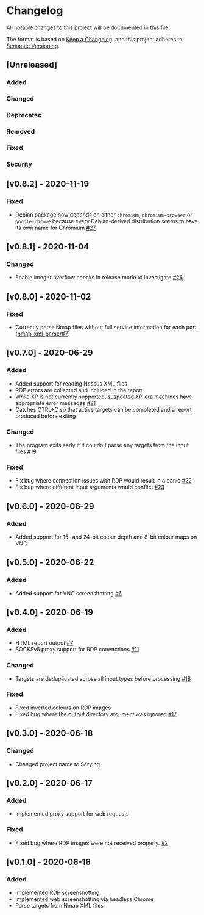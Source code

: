 # Changelog
All notable changes to this project will be documented in this file.

The format is based on [Keep a Changelog](https://keepachangelog.com/en/1.0.0/),
and this project adheres to [Semantic Versioning](https://semver.org/spec/v2.0.0.html).

## [Unreleased]
### Added

### Changed

### Deprecated

### Removed

### Fixed

### Security


## [v0.8.2] - 2020-11-19
### Fixed
* Debian package now depends on either `chromium`, `chromium-browser` or `google-chrome` because every Debian-derived distribution seems to have its own name for Chromium [#27](https://github.com/nccgroup/scrying/issues/27)


## [v0.8.1] - 2020-11-04
### Changed
* Enable integer overflow checks in release mode to investigate [#26](https://github.com/nccgroup/scrying/issues/26)


## [v0.8.0] - 2020-11-02

### Fixed
* Correctly parse Nmap files without full service information for each port ([nmap_xml_parser#7](https://github.com/Ayrx/nmap_xml_parser/issues/7))


## [v0.7.0] - 2020-06-29
### Added
* Added support for reading Nessus XML files
* RDP errors are collected and included in the report
* While XP is not currently supported, suspected XP-era machines have appropriate error messages [#21](https://github.com/nccgroup/scrying/issues/21)
* Catches CTRL+C so that active targets can be completed and a report produced before exiting

### Changed
* The program exits early if it couldn't parse any targets from the input files [#19](https://github.com/nccgroup/scrying/issues/19)

### Fixed
* Fix bug where connection issues with RDP would result in a panic [#22](https://github.com/nccgroup/scrying/issues/22)
* Fix bug where different input arguments would conflict [#23](https://github.com/nccgroup/scrying/issues/23)


## [v0.6.0] - 2020-06-29
### Added
* Added support for 15- and 24-bit colour depth and 8-bit colour maps on VNC

## [v0.5.0] - 2020-06-22
### Added
* Added support for VNC screenshotting [#6](https://github.com/nccgroup/scrying/issues/6)


## [v0.4.0] - 2020-06-19
### Added
* HTML report output [#7](https://github.com/nccgroup/scrying/issues/7)
* SOCKSv5 proxy support for RDP conenctions [#11](https://github.com/nccgroup/scrying/issues/11)

### Changed
* Targets are deduplicated across all input types before processing [#18](https://github.com/nccgroup/scrying/issues/18)

### Fixed
* Fixed inverted colours on RDP images
* Fixed bug where the output directory argument was ignored [#17](https://github.com/nccgroup/scrying/issues/17)

## [v0.3.0] - 2020-06-18
### Changed
* Changed project name to Scrying

## [v0.2.0] - 2020-06-17
### Added
* Implemented proxy support for web requests

### Fixed
* Fixed bug where RDP images were not received properly. [#2](https://github.com/nccgroup/scrying/issues/2)

## [v0.1.0] - 2020-06-16
### Added
* Implemented RDP screenshotting
* Implemented web screenshotting via headless Chrome
* Parse targets from Nmap XML files
